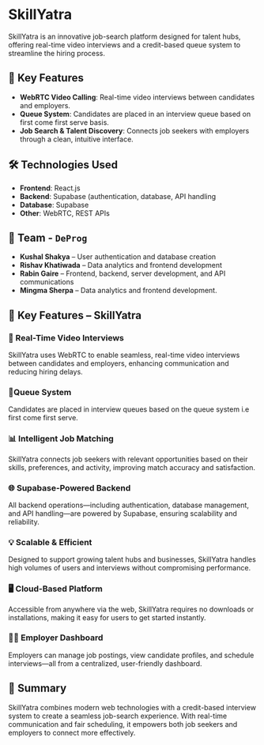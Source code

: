  # SkillYatra

SkillYatra is an innovative job-search platform designed for talent hubs, offering real-time video interviews and a credit-based queue system to streamline the hiring process.

## 🚀 Key Features

- **WebRTC Video Calling**: Real-time video interviews between candidates and employers.
- **Queue System**: Candidates are placed in an interview queue based on first come first serve basis.
- **Job Search & Talent Discovery**: Connects job seekers with employers through a clean, intuitive interface.

## 🛠️ Technologies Used

- **Frontend**: React.js
- **Backend**: Supabase (authentication, database, API handling
- **Database**: Supabase
- **Other**: WebRTC, REST APIs

## 👥 Team - `DeProg`

- **Kushal Shakya** – User authentication and database creation  
- **Rishav Khatiwada** – Data analytics and frontend development  
- **Rabin Gaire** – Frontend, backend, server development, and API communications  
- **Mingma Sherpa** – Data analytics and frontend development.

## 🚀 Key Features – SkillYatra

### 🎥 Real-Time Video Interviews
SkillYatra uses WebRTC to enable seamless, real-time video interviews between candidates and employers, enhancing communication and reducing hiring delays.

### 🧮Queue System
Candidates are placed in interview queues based on the queue system i.e first come first serve.

### 📊 Intelligent Job Matching
SkillYatra connects job seekers with relevant opportunities based on their skills, preferences, and activity, improving match accuracy and satisfaction.

### 🌐 Supabase-Powered Backend
All backend operations—including authentication, database management, and API handling—are powered by Supabase, ensuring scalability and reliability.

### 💡 Scalable & Efficient
Designed to support growing talent hubs and businesses, SkillYatra handles high volumes of users and interviews without compromising performance.

### 🖥️ Cloud-Based Platform
Accessible from anywhere via the web, SkillYatra requires no downloads or installations, making it easy for users to get started instantly.

### 🧑‍💼 Employer Dashboard
Employers can manage job postings, view candidate profiles, and schedule interviews—all from a centralized, user-friendly dashboard.

## 📌 Summary

SkillYatra combines modern web technologies with a credit-based interview system to create a seamless job-search experience. With real-time communication and fair scheduling, it empowers both job seekers and employers to connect more effectively.
